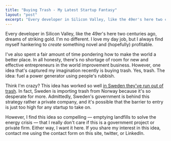 ```yaml
---
title: "Buying Trash - My Latest Startup Fantasy"
layout: "post"
excerpt: "Every developer in Silicon Valley, like the 49er's here two centuries ago, dreams of striking gold. I'm no different. I love my day job, but I always find myself hankering to <strong>create</strong> something novel and (hopefully) profitable."
---
```

Every developer in Silicon Valley, like the 49er's here two centuries ago, dreams of striking gold. I'm no different. I love my day job, but I always find myself hankering to *create* something novel and (hopefully) profitable.

I've also spent a fair amount of time pondering how to make the world a better place. In all honesty, there's no shortage of room for new and effective entrepreneurs in the world improvement business. However, one idea that's captured my imagination recently is buying trash. Yes, trash. The idea: fuel a power generator using people's rubbish.

Think I'm crazy? This idea has worked so well [in Sweden they've run out of trash](http://www.mnn.com/lifestyle/recycling/blogs/sweden-runs-out-of-garbage-forced-to-import-from-norway). In fact, Sweden is importing trash from Norway because it's so desperate for more. Admittedly, Sweden's government is behind this strategy rather a private company, and it's possible that the barrier to entry is just too high for any startup to take on. 

However, I find this idea so compelling &mdash; emptying landfills to solve the energy crisis &mdash; that I really don't care if this is a government project or private firm. Either way, I want it here. If you share my interest in this idea, contact me using the contact form on this site, twitter, or LinkedIn.
